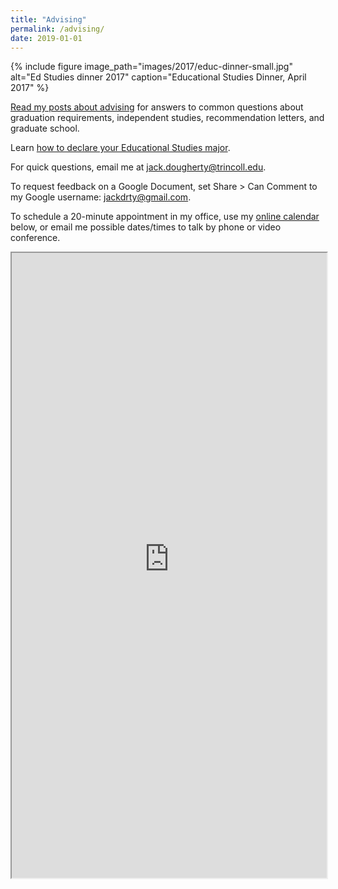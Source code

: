 ```yaml
---
title: "Advising"
permalink: /advising/
date: 2019-01-01
---
```

{% include figure image_path="images/2017/educ-dinner-small.jpg" alt="Ed Studies dinner 2017" caption="Educational Studies Dinner, April 2017" %}

[Read my posts about advising](https://jackdougherty.org/categories/#advising) for answers to common questions about graduation requirements, independent studies, recommendation letters, and graduate school.

Learn [how to declare your Educational Studies major](https://commons.trincoll.edu/educ/major).

For quick questions, email me at [jack.dougherty@trincoll.edu](mailto:jack.dougherty@trincoll.edu).

To request feedback on a Google Document, set Share > Can Comment to my Google username: jackdrty@gmail.com.

To schedule a 20-minute appointment in my office, use my [online calendar](https://jackdougherty.youcanbook.me) below, or email me possible dates/times to talk by phone or video conference.

<iframe src="https://jackdougherty.youcanbook.me/" width="100%" height="1000px"></iframe>
